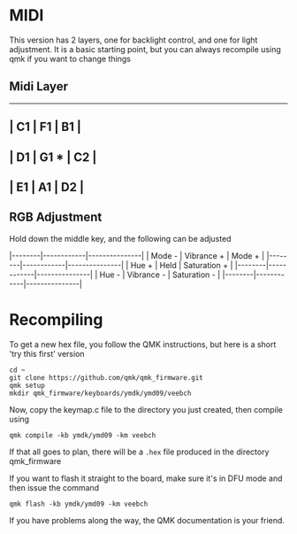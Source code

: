 # MIDI

This version has 2 layers, one for backlight control, and one for light adjustment. It is a basic starting point, but you can always recompile using qmk if you want to change things

## Midi Layer

--------------------
| C1  |  F1  | B1  |
--------------------
| D1  | G1 * | C2  |
--------------------
| E1  | A1   | D2  |
--------------------

## RGB Adjustment

Hold down the middle key, and the following can be adjusted

|--------|------------|---------------|
| Mode - | Vibrance + | Mode +        |
|--------|------------|---------------|
| Hue +  | Held       | Saturation +  |
|--------|------------|---------------|
| Hue -  | Vibrance - | Saturation -  |
|--------|------------|---------------|

# Recompiling 

To get a new hex file, you follow the QMK instructions, but here is a short 'try this first' version 

```
cd ~
git clone https://github.com/qmk/qmk_firmware.git
qmk setup
mkdir qmk_firmware/keyboards/ymdk/ymd09/veebch
```
Now, copy the keymap.c file to the directory you just created, then compile using
```
qmk compile -kb ymdk/ymd09 -km veebch
```
If that all goes to plan, there will be a `.hex` file produced in the directory qmk_firmware

If you want to flash it straight to the board, make sure it's in DFU mode and then issue the command
```
qmk flash -kb ymdk/ymd09 -km veebch
```
If you have problems along the way, the QMK documentation is your friend.
